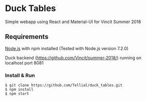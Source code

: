 # Duck Tables
Simple webapp using React and Material-UI for Vincit Summer 2018

## Requirements
[Node.js](https://nodejs.org/) with npm installed (Tested with Node.js version 7.2.0)  
  
Duck backend (https://github.com/Vincit/summer-2018/) running on localhost port 8081

### Install & Run
```
$ git clone https://github.com/Tellial/duck_tables.git
$ npm install
$ npm start
```

